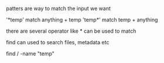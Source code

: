 patters are way to match the input we want

'\*temp'  match anything + temp
'temp\*' match temp + anything

there are several operator like \* can be used to match 

find can used to search files, metadata etc

find / -name "temp"

